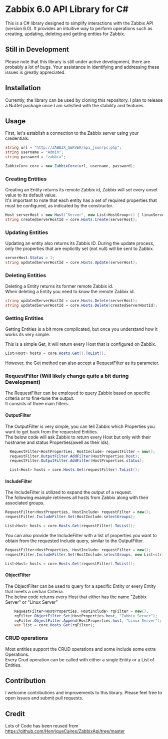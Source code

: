 # Zabbix 6.0 API Library for C#

This is a C# library designed to simplify interactions with the Zabbix API (version 6.0). It provides an intuitive way to perform operations such as creating, updating, deleting and getting entties for Zabbix.

## Still in Development
Please note that this library is still under active development, there are probably a lot of bugs. Your assistance in identifying and addressing these issues is greatly appreciated.

## Installation

Currently, the library can be used by cloning this repository. I plan to release a NuGet package once I am satisfied with the stability and features.

## Usage

First, let's establish a connection to the Zabbix server using your credentials:
```csharp
string url = "http://ZABBIX_SERVER/api_jsonrpc.php";
string username = "Admin";
string password = "zabbix";

ZabbixCore core = new ZabbixCore(url, username, password);
```

### Creating Entities
Creating an Entity returns its remote Zabbix id, Zabbix will set every unset value to its default value. <br/>
It's important to note that each entity has a set of required properties that must be configured, as indicated by the constructor.
```csharp
Host serverHost = new Host("Server", new List<HostGroup>() { linuxServers });
string createdServerHostId = core.Hosts.Create(serverHost);
```
### Updating Entities
Updating an entity also returns its Zabbix ID. During the update process, only the properties that are explicitly set (not null) will be sent to Zabbix.
```csharp
serverHost.Status = 1;
string updatedServerHostId = core.Hosts.Update(serverHost);
```
### Deleting Entities
Deleting a Entity returns its former remote Zabbix id. <br/>
When deleting a Entity you need to know the remote Zabbix id.
```csharp
string updatedServerHostId = core.Hosts.Delete(serverHost);
string updatedServerHostId = core.Hosts.Delete(createdServerHostId);
```
### Getting Entities
Getting Entities is a bit more complicated, but once you understand how it works its very simple.<br/>

This is a simple Get, it will return every Host that is configured on Zabbix.<br/>
```csharp
List<Host> hosts = core.Hosts.Get().ToList();
```
However, the Get method can also accept a RequestFilter as its parameter.
### RequestFilter (Will likely change quite a bit during Development)
The RequestFilter can be employed to query Zabbix based on specific criteria or to fine-tune the output.<br/> 
It consists of three main filters.

#### OutputFilter
The OutputFilter is very simple, you can tell Zabbix which Properties you want to get back from the requested Entities.<br/>
The below code will ask Zabbix to return every Host but only with their hostname and status Properties(awell as their ids).
```csharp
  RequestFilter<HostProperties, HostInclude> requestFilter = new();
  requestFilter.OutputFilter.AddFilter(HostProperties.host);
  requestFilter.OutputFilter.AddFilter(HostProperties.status);

  List<Host> hosts = core.Hosts.Get(requestFilter).ToList();
```
#### IncludeFilter
The IncludeFilter is utilized to expand the output of a request. <br/>
The following example retrieves all hosts from Zabbix along with their associated groups.
```csharp
RequestFilter<HostProperties, HostInclude> requestFilter = new();
requestFilter.IncludeFilter.Set(HostInclude.selectGroups);

List<Host> hosts = core.Hosts.Get(requestFilter).ToList();
```
You can also provide the IncludeFilter with a list of properties you want to obtain from the requested include query, similar to the OutputFilter.
```csharp
RequestFilter<HostProperties, HostInclude> requestFilter = new();
requestFilter.IncludeFilter.Set(HostInclude.selectGroups, new List<string>(){"groupname", "groupid"});

List<Host> hosts = core.Hosts.Get(requestFilter).ToList();
```
#### ObjectFilter
The ObjectFilter can be used to query for a specific Entity or every Entity that meets a certian Criteria.<br/>
The below code returns every Host that either has the name "Zabbix Server" or "Linux Server"
```csharp
    RequestFilter<HostProperties, HostInclude> rqFilter = new();
    rqFilter.ObjectFilter.Set(HostProperties.host, "Zabbix Server");
    rqFilter.ObjectFilter.Append(HostProperties.host, "Linux Server");
    var list = core.Hosts.Get(rqFilter);
```
### CRUD operations
Most entities support the CRUD operations and some include some extra Operations. <br/>
Every Crud operation can be called with either a single Entity or a List of Entities. <br/>


## Contribution
I welcome contributions and improvements to this library. Please feel free to open issues and submit pull requests.

## Credit
Lots of Code has been reused from https://github.com/HenriqueCaires/ZabbixApi/tree/master
